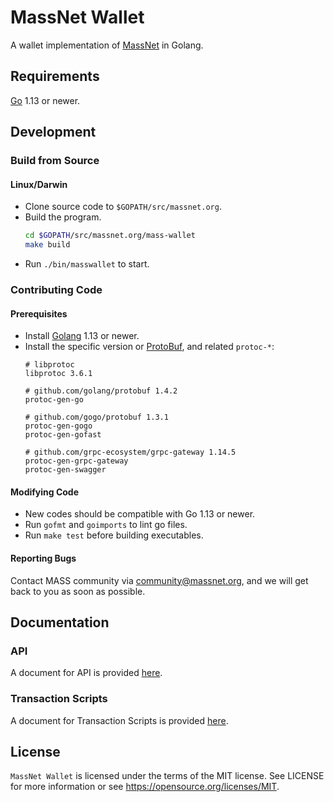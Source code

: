 # MassNet Wallet

A wallet implementation of [MassNet](http://www.massnet.org/) in Golang.

## Requirements

[Go](http://golang.org) 1.13 or newer.

## Development

### Build from Source

#### Linux/Darwin

- Clone source code to `$GOPATH/src/massnet.org`.
- Build the program.
  ```bash
  cd $GOPATH/src/massnet.org/mass-wallet
  make build
  ```
- Run `./bin/masswallet` to start.

### Contributing Code

#### Prerequisites

- Install [Golang](http://golang.org) 1.13 or newer.
- Install the specific version or [ProtoBuf](https://developers.google.com/protocol-buffers), and related `protoc-*`:
  ```
  # libprotoc
  libprotoc 3.6.1
  
  # github.com/golang/protobuf 1.4.2
  protoc-gen-go
  
  # github.com/gogo/protobuf 1.3.1
  protoc-gen-gogo
  protoc-gen-gofast
  
  # github.com/grpc-ecosystem/grpc-gateway 1.14.5
  protoc-gen-grpc-gateway
  protoc-gen-swagger
  ```

#### Modifying Code

- New codes should be compatible with Go 1.13 or newer.
- Run `gofmt` and `goimports` to lint go files.
- Run `make test` before building executables.

#### Reporting Bugs

Contact MASS community via community@massnet.org, and we will get back to you as soon as possible.

## Documentation

### API

A document for API is provided [here](docs/API_en.md).

### Transaction Scripts

A document for Transaction Scripts is provided [here](docs/script_en.md).

## License

`MassNet Wallet` is licensed under the terms of the MIT license. See LICENSE for more information or see https://opensource.org/licenses/MIT.